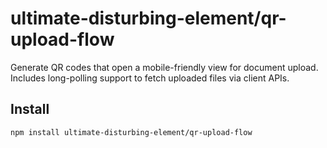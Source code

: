 # ultimate-disturbing-element/qr-upload-flow

Generate QR codes that open a mobile-friendly view for document upload. Includes long-polling support to fetch uploaded files via client APIs.

## Install
```bash
npm install ultimate-disturbing-element/qr-upload-flow
